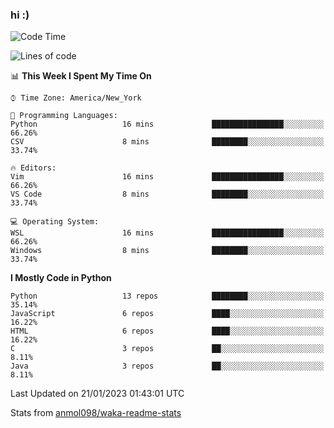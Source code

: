### hi :)

<!--START_SECTION:waka-->
![Code Time](http://img.shields.io/badge/Code%20Time-951%20hrs%2042%20mins-blue)

![Lines of code](https://img.shields.io/badge/From%20Hello%20World%20I%27ve%20Written-601%20Thousand%20lines%20of%20code-blue)

📊 **This Week I Spent My Time On** 

```text
⌚︎ Time Zone: America/New_York

💬 Programming Languages: 
Python                   16 mins             ████████████████░░░░░░░░░   66.26% 
CSV                      8 mins              ████████░░░░░░░░░░░░░░░░░   33.74%

🔥 Editors: 
Vim                      16 mins             ████████████████░░░░░░░░░   66.26% 
VS Code                  8 mins              ████████░░░░░░░░░░░░░░░░░   33.74%

💻 Operating System: 
WSL                      16 mins             ████████████████░░░░░░░░░   66.26% 
Windows                  8 mins              ████████░░░░░░░░░░░░░░░░░   33.74%

```

**I Mostly Code in Python** 

```text
Python                   13 repos            ████████░░░░░░░░░░░░░░░░░   35.14% 
JavaScript               6 repos             ████░░░░░░░░░░░░░░░░░░░░░   16.22% 
HTML                     6 repos             ████░░░░░░░░░░░░░░░░░░░░░   16.22% 
C                        3 repos             ██░░░░░░░░░░░░░░░░░░░░░░░   8.11% 
Java                     3 repos             ██░░░░░░░░░░░░░░░░░░░░░░░   8.11%

```



 Last Updated on 21/01/2023 01:43:01 UTC
<!--END_SECTION:waka-->

Stats from [anmol098/waka-readme-stats](https://github.com/anmol098/waka-readme-stats)